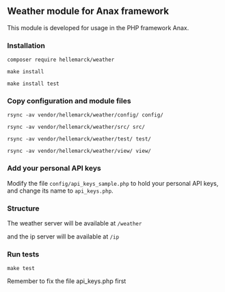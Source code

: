 ## Weather module for Anax framework

This module is developed for usage in the PHP framework Anax.

### Installation

`composer require hellemarck/weather`

`make install`

`make install test`

### Copy configuration and module files

`rsync -av vendor/hellemarck/weather/config/ config/`

`rsync -av vendor/hellemarck/weather/src/ src/`

`rsync -av vendor/hellemarck/weather/test/ test/`

`rsync -av vendor/hellemarck/weather/view/ view/`

### Add your personal API keys

Modify the file `config/api_keys_sample.php` to hold your personal API keys, and change its name to `api_keys.php`.

### Structure

The weather server will be available at `/weather`

and the ip server will be available at `/ip`

### Run tests

`make test`

Remember to fix the file api_keys.php first
